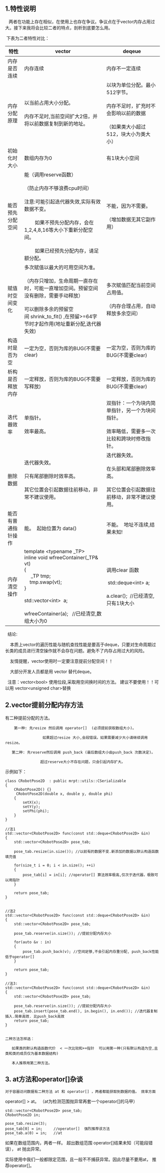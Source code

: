 ## 1.特性说明

   两者在功能上存在相似，在使用上也存在争议。争议点在于vector内存占用过大。接下来我将会比较二者的特点，剖析到底要怎么用。

 下表为二者特性对比：

| 特性  | vector | deqeue |
| --- | --- | --- |
| 内存是否连续 | 内存连续 | 内存不一定连续 |
| 内存分配原理 | 以当前占用大小分配。<br><br>内存不足时,当前空间扩大2倍，并将以前数据复制到新的地址。 | 以块为单位分配。最小512字节。<br><br>内存不足时，扩充时不会影响以前的数据<br><br>（如果类大小超过512，块大小为类大小） |
| 初始化时大小 | 数组内存为0 | 有1块大小空间 |
| 能否预先分配空间 | 能（调用reserve函数）<br><br>（防止内存不够浪费cpu时间）<br><br>注意:可能引起迭代器失效,实际有效数据不变。<br><br>        如果不预先分配内存，会在 1,2,4,8,16等大小下重新分配空间。<br><br>        如果已经预先分配内存，请足额分配。 | 不能，因为不需要。<br><br>（增加数据无其它副作用） |
| 赋值时空间变化 | 多次赋值以最大的可用空间为准。<br><br>（内存只增加，生命周期一直存在时，可能一直增加空间。预留空间没有删除，需要手动释放）<br><br>可以删除多余的预留空间 shrink\_to\_fit() ,在预留>=64字节时才起作用(地址重新分配,迭代器失效) | 多次赋值匹配当前空间占用值。<br><br>（内存合理占用，自动释放多余空间） |
| 构造时是否为空 | 一定为空，否则为库的BUG(不需要clear) | 一定为空，否则为库的BUG(不需要clear) |
| 析构是否释放内存 | 一定释放，否则为库的BUG(不需要写释放) | 一定释放，否则为库的BUG(不需要clear) |
| 迭代器效率 | 单指针。<br><br>效率最高。 | 双指针：一个为块内简单指针，另一个为块间指针。<br><br>效率略低，需要多一次比较和跨块时修改指针。 |
| 删除数据 | 迭代器失效。<br><br>只有尾部删除时效率高。<br><br>其它位置会引起数据往前移动，非常不建议使用。 | 迭代器失效。<br><br>在头部和尾部删除效率高。<br><br>其它位置会引起数据往前移动，非常不建议使用。 |
| 能否有普通指针操作 | 能。  起始位置为 data() | 不能。  地址不连续,结果未知! |
| 内存清空操作 | template &lt;typename _TP&gt;<br>inline void wfreeContainer(_TP& vt)<br>{<br>     _TP tmp;<br>    tmp.swap(vt);<br>}<br><br>std::vector&lt;int&gt;  a;<br><br>wfreeContainer(a);   //已经清空,数组大小为0 | 调用clear 函数<br><br> std::deque&lt;int&gt; a;<br><br>a.clear();  //已经清空,只有1块大小 |

  结论:

    本质上vector的遍历性能与随机查找性能是要高于deque，只要对生命周期过长类的成员进行清空操作就不会存在问题。避免不了内存占用过大的风险。

    友情提醒，vector使用时一定要注意提前分配空间！！

    大部分开发人员都是用 vector 替代deque。

  注意：vector&lt;bool&gt; 使用位段,采取用空间换时间的方法。 建议不要使用！！可以用 vector&lt;unsigned char&gt;替换

## 2.vector提前分配内存方法
有二种提前分配的方法。

        第一种: 先resize 然后调用 operator[]  (必须提前获取数组大小)。

                     如果超过resize 大小,会段错误。如果需要减少大小请继续调用 resize。

       第二种: 先reserve然后调用 push_back (最后数组大小由push_back 次数决定)。

                    超过reserve大小不存在问题，只会引起内存扩大。

示例如下：
```
class CRobotPose2D  : public mrpt::utils::CSerializable
{
    CRobotPose2D() {}
     CRobotPose2D(double x, double y, double phi)
    {
        setX(x);
        setY(y);
        setPhi(phi);
    }
}
 
//法1
std::vector<CRobotPose2D> func(const std::deque<CRobotPose2D> &in)
{
    std::vector<CRobotPose2D> pose_tab;
 
    pose_tab.resize(in.size()); //以前有的数据不变.新添加的数据以默认构造函数填充值
 
    for(size_t i = 0; i < in.size(); ++i)
    {
        pose_tab[i] = in[i]; //operator[] 算法效率极高,仅次于迭代器，极致可以用指针
    }
 
    return pose_tab;
}
 
 
//法2
std::vector<CRobotPose2D> func(const std::deque<CRobotPose2D> &in)
{
    std::vector<CRobotPose2D> pose_tab;
 
    pose_tab.reserve(in.size()); //提前分配内存大小
 
    for(auto &v : in)
    {
        pose_tab.push_back(v); //空间足够,不会引起内存重分配, push_back性能低于operator[]
    }
 
    return pose_tab;
}
 
//法3:
std::vector<CRobotPose2D> func(const std::deque<CRobotPose2D> &in)
{
    std::vector<CRobotPose2D> pose_tab;
 
    pose_tab.reserve(in.size()); //提前分配内存大小
    pose_tab.insert(pose_tab.end(), in.begin(), in.end()); //迭代器复制插入.简单高效. 比push_back高效
    return pose_tab;
}
   
```
    二种方法怎样选：

       如果类的默认构造函数代价  < 一次比较和++指针  可以用第一种(只有默认构造为空,且类和类的成员仅为基本数据结构)

       本人推荐用第二种方法。

## 3. at方法和operator[]杂谈
    对于容器访问数据有二种方法 at 和 operator[] ，两者都能获取到数据的值。 效率方面 
 operator[] > at。  （at为检测范围抛异常再套一个operator[]的马甲）
```
std::vector<CRobotPose2D> pose_tab;
CRobotPose2D in;
 
pose_tab.resize(3);
pose_tab[0] = in;     //operator[]  强烈推荐该方法
pose_tab.a(0) = in;   //at
```
  如果在数组范围内，两者一样。 超出数组范围 operator[]结果未知（可能段错误）， at 抛出异常。

 实际使用中我们一般都限定范围，且一般不不捕获异常。因此尽量不要用at， 推荐operator[]。


